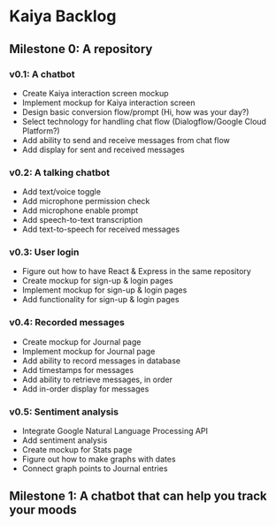 # Kaiya Backlog

## Milestone 0: A repository

### v0.1: A chatbot
* Create Kaiya interaction screen mockup
* Implement mockup for Kaiya interaction screen
* Design basic conversion flow/prompt (Hi, how was your day?)
* Select technology for handling chat flow (Dialogflow/Google Cloud Platform?)
* Add ability to send and receive messages from chat flow
* Add display for sent and received messages

### v0.2: A talking chatbot
* Add text/voice toggle
* Add microphone permission check
* Add microphone enable prompt
* Add speech-to-text transcription
* Add text-to-speech for received messages

### v0.3: User login
* Figure out how to have React & Express in the same repository
* Create mockup for sign-up & login pages
* Implement mockup for sign-up & login pages
* Add functionality for sign-up & login pages

### v0.4: Recorded messages
* Create mockup for Journal page
* Implement mockup for Journal page
* Add ability to record messages in database
* Add timestamps for messages
* Add ability to retrieve messages, in order
* Add in-order display for messages

### v0.5: Sentiment analysis
* Integrate Google Natural Language Processing API
* Add sentiment analysis
* Create mockup for Stats page
* Figure out how to make graphs with dates
* Connect graph points to Journal entries

## Milestone 1: A chatbot that can help you track your moods
